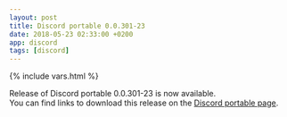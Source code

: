 ```yaml
---
layout: post
title: Discord portable 0.0.301-23
date: 2018-05-23 02:33:00 +0200
app: discord
tags: [discord]
---
```

{% include vars.html %}

Release of Discord portable 0.0.301-23 is now available.<br />
You can find links to download this release on the [Discord portable page](/app/discord-portable).
